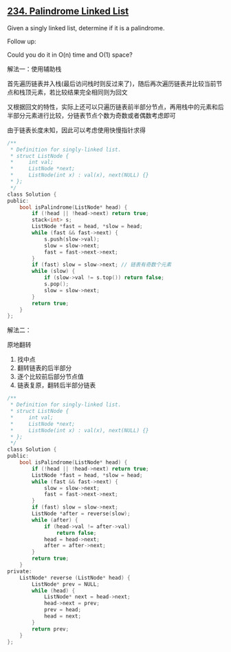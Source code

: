 ## [234. Palindrome Linked List](https://leetcode.com/problems/palindrome-linked-list/#/description)

Given a singly linked list, determine if it is a palindrome.

Follow up:

Could you do it in O(n) time and O(1) space?

解法一：使用辅助栈

首先遍历链表并入栈(最后访问栈时则反过来了)，随后再次遍历链表并比较当前节点和栈顶元素，若比较结果完全相同则为回文

又根据回文的特性，实际上还可以只遍历链表前半部分节点，再用栈中的元素和后半部分元素进行比较，分链表节点个数为奇数或者偶数考虑即可

由于链表长度未知，因此可以考虑使用快慢指针求得

```c
/**
 * Definition for singly-linked list.
 * struct ListNode {
 *     int val;
 *     ListNode *next;
 *     ListNode(int x) : val(x), next(NULL) {}
 * };
 */
class Solution {
public:
    bool isPalindrome(ListNode* head) {
        if (!head || !head->next) return true;
        stack<int> s;
        ListNode *fast = head, *slow = head;
        while (fast && fast->next) {
            s.push(slow->val);
            slow = slow->next;
            fast = fast->next->next;
        }
        if (fast) slow = slow->next; // 链表有奇数个元素
        while (slow) {
            if (slow->val != s.top()) return false;
            s.pop();
            slow = slow->next;
        }
        return true;
    }
};
```

解法二：

原地翻转

1. 找中点
2. 翻转链表的后半部分
3. 逐个比较前后部分节点值
4. 链表复原，翻转后半部分链表

```c
/**
 * Definition for singly-linked list.
 * struct ListNode {
 *     int val;
 *     ListNode *next;
 *     ListNode(int x) : val(x), next(NULL) {}
 * };
 */
class Solution {
public:
    bool isPalindrome(ListNode* head) {
        if (!head || !head->next) return true;
        ListNode *fast = head, *slow = head;
        while (fast && fast->next) {
            slow = slow->next;
            fast = fast->next->next;
        }
        if (fast) slow = slow->next;
        ListNode *after = reverse(slow);
        while (after) {
            if (head->val != after->val)
                return false;
            head = head->next;
            after = after->next;
        }
        return true;
    }
private:
    ListNode* reverse (ListNode* head) {
        ListNode* prev = NULL;
        while (head) {
            ListNode* next = head->next;
            head->next = prev;
            prev = head;
            head = next;
        }
        return prev;
    }
};
```